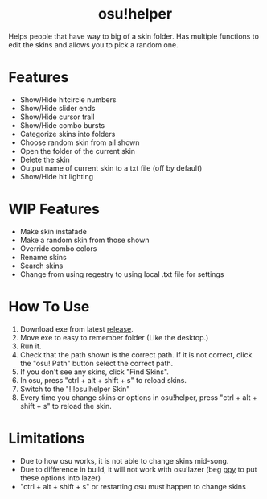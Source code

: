 <h1 align="center">osu!helper</h1>

<p>Helps people that have way to big of a skin folder. Has multiple functions to edit the skins and allows you to pick a random one.</p>

# Features
- Show/Hide hitcircle numbers
- Show/Hide slider ends
- Show/Hide cursor trail
- Show/Hide combo bursts
- Categorize skins into folders
- Choose random skin from all shown
- Open the folder of the current skin
- Delete the skin
- Output name of current skin to a txt file (off by default)
- Show/Hide hit lighting

# WIP Features
- Make skin instafade
- Make a random skin from those shown
- Override combo colors
- Rename skins
- Search skins
- Change from using regestry to using local .txt file for settings

# How To Use
1. Download exe from latest [release](https://github.com/IIIPointXIV/osu-helper/releases).
2. Move exe to easy to remember folder (Like the desktop.)
3. Run it.
4. Check that the path shown is the correct path. If it is not correct, click the "osu! Path" button select the correct path.
5. If you don't see any skins, click "Find Skins".
6. In osu, press "ctrl + alt + shift + s" to reload skins.
7. Switch to the "!!!osu!helper Skin"
8. Every time you change skins or options in osu!helper, press "ctrl + alt + shift + s" to reload the skin.

# Limitations
 - Due to how osu works, it is not able to change skins mid-song.
 - Due to difference in build, it will not work with osu!lazer (beg [ppy](https://twitter.com/ppy) to put these options into lazer)
 - "ctrl + alt + shift + s" or restarting osu must happen to change skins
